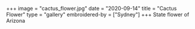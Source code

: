 +++
image = "cactus_flower.jpg"
date = "2020-09-14"
title = "Cactus Flower"
type = "gallery"
embroidered-by = ["Sydney"]
+++
State flower of Arizona